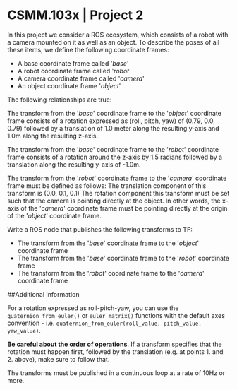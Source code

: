# CSMM.103x | Project 2

In this project we consider a ROS ecosystem, which consists of a robot with a camera mounted on it as well as an object. To describe the poses of all these items, we define the following coordinate frames:

- A base coordinate frame called '_base_'
- A robot coordinate frame  called '_robot_'
- A camera coordinate frame called '_camera_'
- An object coordinate frame '_object_'


The following relationships are true:

The transform from the '_base_' coordinate frame to the '_object_' coordinate frame consists of a rotation expressed as (roll, pitch, yaw) of (0.79, 0.0, 0.79) followed by a translation of 1.0 meter along the resulting y-axis and 1.0m along the resulting z-axis. 

The transform from the '_base_' coordinate frame to the '_robot_' coordinate frame consists of a rotation around the z-axis by 1.5 radians followed by a translation along the resulting y-axis of -1.0m. 

The transform from the '_robot_' coordinate frame to the '_camera_' coordinate frame must be defined as follows:
The translation component of this transform is (0.0, 0.1, 0.1)
The rotation component this transform must be set such that the camera is pointing directly at the object. In other words, the x-axis of the '_camera_' coordinate frame must be pointing directly at the origin of the '_object_' coordinate frame. 



Write a ROS node that publishes the following transforms to TF:

- The transform from the '_base_' coordinate frame to the '_object_' coordinate frame 
- The transform from the '_base_' coordinate frame to the '_robot_' coordinate frame 
- The transform from the '_robot_' coordinate frame to the '_camera_' coordinate frame


##Additional Information

For a rotation expressed as roll-pitch-yaw, you can use the `quaternion_from_euler()` or `euler_matrix()` functions with the default axes convention - i.e. `quaternion_from_euler(roll_value, pitch_value, yaw_value)`.

**Be careful about the order of operations**. If a transform specifies that the rotation must happen first, followed by the translation (e.g. at points 1. and 2. above), make sure to follow that.

The transforms must be published in a continuous loop at a rate of 10Hz or more.